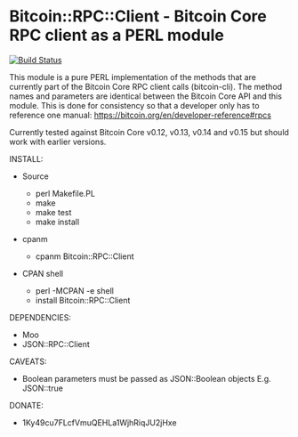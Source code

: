 # Bitcoin::RPC::Client - Bitcoin Core RPC client as a PERL module

[![Build Status](https://travis-ci.org/whindsx/Bitcoin-RPC-Client.svg?branch=master)](https://travis-ci.org/whindsx/Bitcoin-RPC-Client)

This module is a pure PERL implementation of the methods that are currently
part of the Bitcoin Core RPC client calls (bitcoin-cli). The method names and
parameters are identical between the Bitcoin Core API and this module. This is
done for consistency so that a developer only has to reference one manual:
https://bitcoin.org/en/developer-reference#rpcs

Currently tested against Bitcoin Core v0.12, v0.13, v0.14 and v0.15 but 
should work with earlier versions.

INSTALL:
   - Source
      - perl Makefile.PL
      - make
      - make test
      - make install

   - cpanm
      - cpanm Bitcoin::RPC::Client
   
   - CPAN shell
      - perl -MCPAN -e shell
      - install Bitcoin::RPC::Client

DEPENDENCIES:
   - Moo
   - JSON::RPC::Client

CAVEATS:
   - Boolean parameters must be passed as JSON::Boolean objects E.g. JSON::true

DONATE:
   - 1Ky49cu7FLcfVmuQEHLa1WjhRiqJU2jHxe 
